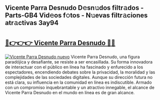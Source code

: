 ## Vicente Parra Desnudo D𝚎sn𝚞dos filtr𝚊dos - Parts-GB4 Vid𝚎os f𝚘tos - N𝚞evas filtr𝚊ciones atr𝚊ctivas 3ay94

# <h2><a href="http://mbc73g.tromn.icu/?c=Vicente+Parra+Desnudo">🔗👉👉👉 Vicente Parra Desnudo 🔗🔗</a></h2>

[![Vicente Parra Desnudo nuevo](https://i.imgur.com/pEAQMta.gif)](http://mbc73g.tromn.icu/?c=Vicente+Parra+Desnudo)
Vicente Parra Desnudo, una figura paradójica y desafiante, se resiste a ser encasillada. Su forma innovadora de interactuar con el público en línea ha fascinado y enfurecido a los espectadores, encendiendo debates sobre la privacidad, la moralidad y las complejidades de las sociedades digitales. Aunque su dirección futura no está clara, su influencia en la comunidad en línea es indiscutible. Armado con un compromiso inquebrantable y un atractivo innegable, el alcance de Vicente Parra Desnudo en el mundo en línea es de gran alcance.
